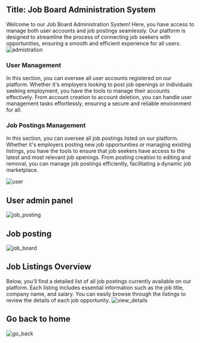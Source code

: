 ## Title: Job Board Administration System
Welcome to our Job Board Administration System! Here, you have access to manage both user accounts and job postings seamlessly. Our platform is designed to streamline the process of connecting job seekers with opportunities, ensuring a smooth and efficient experience for all users.
![admistration](https://github.com/ruhulashazid/django_project/assets/66206215/46f4b23f-2336-46c5-b57b-bacf599be44e)
### User Management
In this section, you can oversee all user accounts registered on our platform. Whether it's employers looking to post job openings or individuals seeking employment, you have the tools to manage their accounts effectively. From account creation to account deletion, you can handle user management tasks effortlessly, ensuring a secure and reliable environment for all.
### Job Postings Management
In this section, you can oversee all job postings listed on our platform. Whether it's employers posting new job opportunities or managing existing listings, you have the tools to ensure that job seekers have access to the latest and most relevant job openings. From posting creation to editing and removal, you can manage job postings efficiently, facilitating a dynamic job marketplace.

![user](https://github.com/ruhulashazid/django_project/assets/66206215/5d2ab5cd-e98a-47c9-aa66-f5f9e6f76952)
## User admin panel
![job_posting](https://github.com/ruhulashazid/django_project/assets/66206215/d49d0c57-f038-4f97-8354-8642ac6c92bc)
## Job posting
![job_board](https://github.com/ruhulashazid/django_project/assets/66206215/a9cc9e94-988e-40ec-8583-1fb278bfdd2c)
## Job Listings Overview
Below, you'll find a detailed list of all job postings currently available on our platform. Each listing includes essential information such as the job title, company name, and salary. You can easily browse through the listings to review the details of each job opportunity.
![view_details](https://github.com/ruhulashazid/django_project/assets/66206215/99881fbd-eb03-429a-a16b-8fbd09a194c8)
## Go back to home
![go_back](https://github.com/ruhulashazid/django_project/assets/66206215/33dfab36-bcb2-461c-9189-b3695e48996e)

